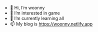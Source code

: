 - 👋 Hi, I’m woonny
- 👀 I’m interested in game
- 🌱 I’m currently learning all
- 📫 My blog is https://woonny.netlify.app

<!---
ColdBrew-ony/ColdBrew-ony is a ✨ special ✨ repository because its `README.md` (this file) appears on your GitHub profile.
You can click the Preview link to take a look at your changes.
--->
